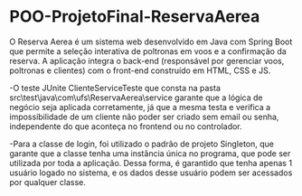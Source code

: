 # POO-ProjetoFinal-ReservaAerea
O Reserva Aerea é um sistema web desenvolvido em Java com Spring Boot que permite a seleção interativa de poltronas em voos e a confirmação da reserva. A aplicação integra o back-end (responsável por gerenciar voos, poltronas e clientes) com o front-end construído em HTML, CSS e JS.

-O teste JUnite ClienteServiceTeste que consta na pasta src\test\java\com\ufs\ReservaAerea\service garante que a lógica de negócio seja aplicada corretamente, já que a mesma testa e verifica a impossibilidade de um cliente não poder ser criado sem email ou senha, independente do que aconteça no frontend ou no controlador.

-Para a classe de login, foi utilizado o padrão de projeto Singleton, que garante que a classe tenha uma instância única no programa, que pode ser utilizada por toda a aplicação. Dessa forma, é garantido que tenha apenas 1 usuário logado no sistema, e os dados desse usuário podem ser acessados por qualquer classe.
